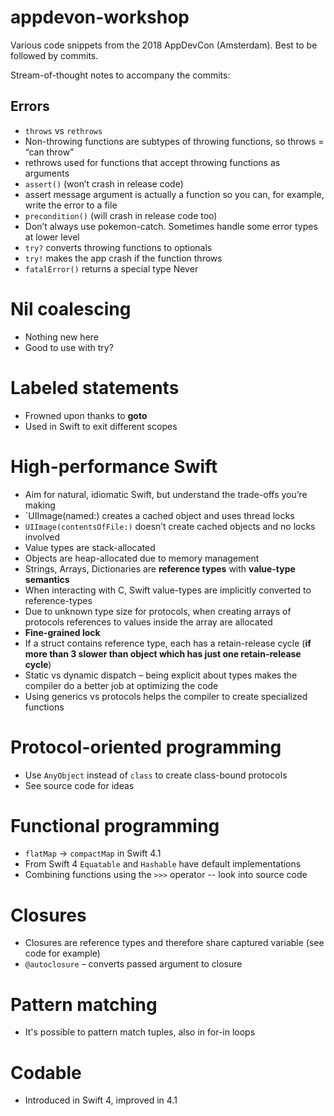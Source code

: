 # appdevon-workshop
Various code snippets from the 2018 AppDevCon (Amsterdam). Best to be followed by commits.

Stream-of-thought notes to accompany the commits:

## Errors
- `throws` vs `rethrows`
- Non-throwing functions are subtypes of throwing functions, so throws = “can throw”
- rethrows used for functions that accept throwing functions as arguments
- `assert()` (won’t crash in release code)
- assert message argument is actually a function so you can, for example, write the error to a file
- `precondition()` (will crash in release code too)
- Don’t always use pokemon-catch. Sometimes handle some error types at lower level
- `try?` converts throwing functions to optionals
- `try!` makes the app crash if the function throws
- `fatalError()` returns a special type Never
# Nil coalescing
- Nothing new here
- Good to use with try?
# Labeled statements
- Frowned upon thanks to **goto**
- Used in Swift to exit different scopes
# High-performance Swift
- Aim for natural, idiomatic Swift, but understand the trade-offs you’re making
- `UIImage(named:) creates a cached object and uses thread locks
- `UIImage(contentsOfFile:)` doesn’t create cached objects and no locks involved
- Value types are stack-allocated
- Objects are heap-allocated due to memory management
- Strings, Arrays, Dictionaries are **reference types** with **value-type semantics**
- When interacting with C, Swift value-types are implicitly converted to reference-types
- Due to unknown type size for protocols, when creating arrays of protocols references to values inside the array are allocated
- **Fine-grained lock**
- If a struct contains reference type, each has a retain-release cycle (**if more than 3 slower than object which has just one retain-release cycle**)
- Static vs dynamic dispatch – being explicit about types makes the compiler do a better job at optimizing the code
- Using generics vs protocols helps the compiler to create specialized functions
# Protocol-oriented programming
- Use `AnyObject` instead of `class` to create class-bound protocols
- See source code for ideas
# Functional programming
- `flatMap` → `compactMap` in Swift 4.1
- From Swift 4 `Equatable` and `Hashable` have default implementations
- Combining functions using the `>>>` operator -- look into source code
# Closures
- Closures are reference types and therefore share captured variable (see code for example)
- `@autoclosure` – converts passed argument to closure
# Pattern matching
- It's possible to pattern match tuples, also in for-in loops
# Codable
- Introduced in Swift 4, improved in 4.1
